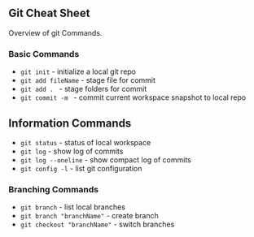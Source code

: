 ## Git Cheat Sheet

Overview of git Commands.

### Basic Commands
* `git init` - initialize a local git repo
* `git add fileName` - stage file for commit
* `git add . ` - stage folders for commit
* `git commit -m ` - commit current workspace snapshot to local repo

## Information Commands
* `git status` - status of local workspace
* `git log` - show log of commits
* `git log --oneline` - show compact log of commits
* `git config -l` - list git configuration


### Branching Commands
* `git branch` - list local branches
* `git branch "branchName"` - create branch
* `git checkout "branchName"` - switch branches
